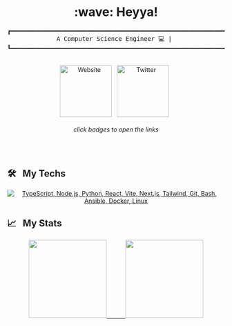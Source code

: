 <!---
exarvo/exarvo is a ✨ special ✨ repository because its `README.md` (this file) appears on your GitHub profile.
You can click the Preview link to take a look at your changes.
--->

<h1 align="center">:wave: Heyya!</h1>
<pre align="center">┏━━━━━━━━━━━━━━━━━━━━━━━━━━━━━━━━━━━━━━━━━━━━━━━━━━━━━━━━━━━━━━━━━━━━━━━━━━━━━━━━━━━━━━━━━━┓
A Computer Science Engineer 💻 | 
┗━━━━━━━━━━━━━━━━━━━━━━━━━━━━━━━━━━━━━━━━━━━━━━━━━━━━━━━━━━━━━━━━━━━━━━━━━━━━━━━━━━━━━━━━━━┛</pre>

<br/>

<div align="center">
  <a href="https://www.exar.me"><img align="center" src="https://img.shields.io/badge/exar.me-000000?style=for-the-badge&logo=icon&logoColor=white" alt="Website" title="www.exar.me" width="120px"/></a> &nbsp;
  <a href="https://twitter.com/exarvo"><img align="center" src="https://img.shields.io/badge/Twitter-1DA1F2?style=for-the-badge&logo=twitter&logoColor=white" alt="Twitter" title="@exarvo" width="120px"/></a> &nbsp;

<h6>click badges to open the links</h6>
</div>

<br/>

## 🛠 &nbsp; My Techs
<p align="center">
  <a href="#">
    <img src="https://skillicons.dev/icons?i=ts,nodejs,py,react,vite,nextjs,tailwindcss,git,bash,ansible,docker,linux" alt="TypeScript, Node.js, Python, React, Vite, Next.js, Tailwind, Git, Bash, Ansible, Docker, Linux"  title="TypeScript, Node.js, Python, React, Vite, Next.js, Tailwind, Git, Bash, Ansible, Docker, Linux" />
  </a>
</p>

## 📈 &nbsp; My Stats

<div align="center">
  <a href="https://github.com/exarvo">
    <img height="180em" src="https://github-readme-stats.vercel.app/api?username=exarvo&count_private=true&theme=great-gatsby&show_icons=true&hide_rank=true&custom_title=Stats:&count_private=true&hide_border=true&bg_color=0d1117" />
  &nbsp; &nbsp; &nbsp; &nbsp; &nbsp; 
    <img height="180em" src="https://github-readme-stats.vercel.app/api/top-langs/?username=exarvo&theme=great-gatsby&layout=compact&count_private=true&hide_border=true&bg_color=0d1117" />
  </a>
</div>
